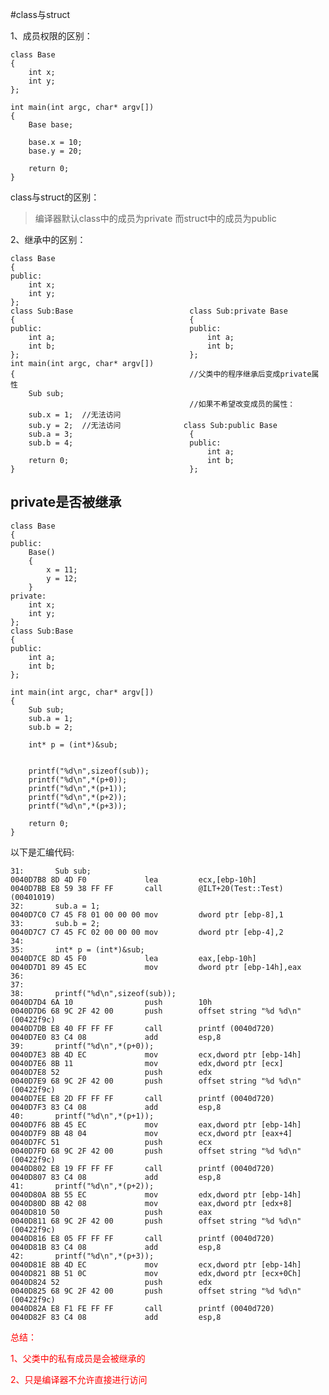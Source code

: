 #class与struct

<font color="red"></font>
							
1、成员权限的区别：						
							
	class Base						
	{						
		int x;					
		int y;					
	};						
							
	int main(int argc, char* argv[])						
	{						
		Base base;					
							
		base.x = 10;					
		base.y = 20;					
							
		return 0;					
	}						
							
							
class与struct的区别：						
							
>编译器默认class中的成员为private 而struct中的成员为public	



						
2、继承中的区别：						
						
						
	class Base						
	{						
	public:						
		int x;					
		int y;					
	};						
	class Sub:Base							class Sub:private Base	
	{										{	
	public:									public:	
		int a;									int a;
		int b;									int b;
	};										};	
	int main(int argc, char* argv[])						
	{										//父类中的程序继承后变成private属性	
		Sub sub;					
											//如果不希望改变成员的属性：	
		sub.x = 1;  //无法访问					
		sub.y = 2;  //无法访问				class Sub:public Base	
		sub.a = 3;							{	
		sub.b = 4;							public:	
												int a;
		return 0;								int b;
	}										};	
					

private是否被继承			
--			
			
	class Base			
	{			
	public:			
		Base()		
		{		
			x = 11;	
			y = 12;	
		}		
	private:			
		int x;		
		int y;		
	};			
	class Sub:Base			
	{			
	public:			
		int a;		
		int b;		
	};			
				
	int main(int argc, char* argv[])			
	{			
		Sub sub;		
		sub.a = 1;		
		sub.b = 2;		
				
		int* p = (int*)&sub;		
				
				
		printf("%d\n",sizeof(sub));		
		printf("%d\n",*(p+0));		
		printf("%d\n",*(p+1));		
		printf("%d\n",*(p+2));		
		printf("%d\n",*(p+3));		
				
		return 0;	
	}	

以下是汇编代码:

	31:       Sub sub;
	0040D7B8 8D 4D F0             lea         ecx,[ebp-10h]
	0040D7BB E8 59 38 FF FF       call        @ILT+20(Test::Test) (00401019)
	32:       sub.a = 1;
	0040D7C0 C7 45 F8 01 00 00 00 mov         dword ptr [ebp-8],1
	33:       sub.b = 2;
	0040D7C7 C7 45 FC 02 00 00 00 mov         dword ptr [ebp-4],2
	34:
	35:       int* p = (int*)&sub;
	0040D7CE 8D 45 F0             lea         eax,[ebp-10h]
	0040D7D1 89 45 EC             mov         dword ptr [ebp-14h],eax
	36:
	37:
	38:       printf("%d\n",sizeof(sub));
	0040D7D4 6A 10                push        10h
	0040D7D6 68 9C 2F 42 00       push        offset string "%d %d\n" (00422f9c)
	0040D7DB E8 40 FF FF FF       call        printf (0040d720)
	0040D7E0 83 C4 08             add         esp,8
	39:       printf("%d\n",*(p+0));
	0040D7E3 8B 4D EC             mov         ecx,dword ptr [ebp-14h]
	0040D7E6 8B 11                mov         edx,dword ptr [ecx]
	0040D7E8 52                   push        edx
	0040D7E9 68 9C 2F 42 00       push        offset string "%d %d\n" (00422f9c)
	0040D7EE E8 2D FF FF FF       call        printf (0040d720)
	0040D7F3 83 C4 08             add         esp,8
	40:       printf("%d\n",*(p+1));
	0040D7F6 8B 45 EC             mov         eax,dword ptr [ebp-14h]
	0040D7F9 8B 48 04             mov         ecx,dword ptr [eax+4]
	0040D7FC 51                   push        ecx
	0040D7FD 68 9C 2F 42 00       push        offset string "%d %d\n" (00422f9c)
	0040D802 E8 19 FF FF FF       call        printf (0040d720)
	0040D807 83 C4 08             add         esp,8
	41:       printf("%d\n",*(p+2));
	0040D80A 8B 55 EC             mov         edx,dword ptr [ebp-14h]
	0040D80D 8B 42 08             mov         eax,dword ptr [edx+8]
	0040D810 50                   push        eax
	0040D811 68 9C 2F 42 00       push        offset string "%d %d\n" (00422f9c)
	0040D816 E8 05 FF FF FF       call        printf (0040d720)
	0040D81B 83 C4 08             add         esp,8
	42:       printf("%d\n",*(p+3));
	0040D81E 8B 4D EC             mov         ecx,dword ptr [ebp-14h]
	0040D821 8B 51 0C             mov         edx,dword ptr [ecx+0Ch]
	0040D824 52                   push        edx
	0040D825 68 9C 2F 42 00       push        offset string "%d %d\n" (00422f9c)
	0040D82A E8 F1 FE FF FF       call        printf (0040d720)
	0040D82F 83 C4 08             add         esp,8


			
<font color="red">			
总结：			
			
1、父类中的私有成员是会被继承的			
			
2、只是编译器不允许直接进行访问			
</font>

